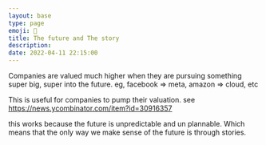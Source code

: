 ```yaml
---
layout: base
type: page
emoji: 🧠
title: The future and The story
description: 
date: 2022-04-11 22:15:00
---
```


Companies are valued much higher when they are pursuing something super big, super into the future. eg, facebook => meta, amazon => cloud, etc

This is useful for companies to pump their valuation. see https://news.ycombinator.com/item?id=30916357

this works because the future is unpredictable and un plannable. Which means that the only way we make sense of the future is through stories.